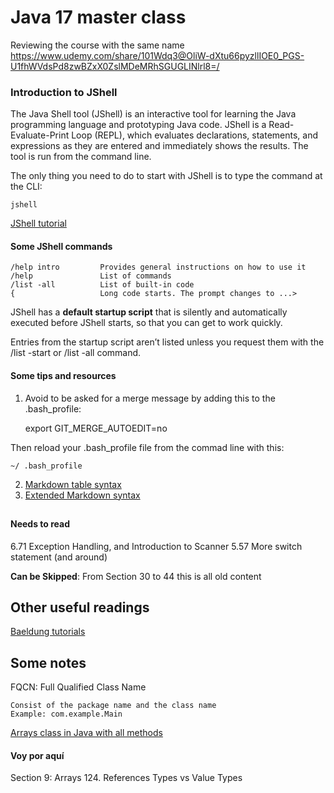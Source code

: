 # Java 17 master class #

Reviewing the course with the same name
https://www.udemy.com/share/101Wdq3@OliW-dXtu66pyzllIOE0_PGS-U1fhWVdsPd8zwBZxX0ZslMDeMRhSGUGLINlrl8=/


### Introduction to JShell ###

The Java Shell tool (JShell) is an interactive tool for learning the Java programming
language and prototyping Java code. JShell is a Read-Evaluate-Print Loop (REPL),
which evaluates declarations, statements, and expressions as they are entered and
immediately shows the results. The tool is run from the command line.

The only thing you need to do to start with JShell is to type the command at the CLI:
```
jshell
```
[JShell tutorial](https://examples.javacodegeeks.com/java-development/core-java/java-9-jshell-tutorial/)

#### Some JShell commands ####
```
/help intro         Provides general instructions on how to use it
/help               List of commands
/list -all          List of built-in code
{                   Long code starts. The prompt changes to ...>
```
JShell has a **default startup script** that is silently and automatically executed before JShell starts, so that you can get to work quickly. 

Entries from the startup script aren’t listed unless you request them with the /list -start or /list -all command.

#### Some tips and resources ####

1. Avoid to be asked for a merge message by adding this to the .bash_profile:
    
    export GIT_MERGE_AUTOEDIT=no

Then reload your .bash_profile file from the commad line with this:

    ~/ .bash_profile

2. [Markdown table syntax](https://www.tablesgenerator.com/markdown_tables#:~:text=As%20the%20official%20Markdown%20documentation%20states%2C%20Markdown%20does,which%20provide%20additional%20syntax%20for%20creating%20simple%20tables.)
3. [Extended Markdown syntax](https://www.markdownguide.org/extended-syntax/#tables)
##
#### Needs to read ####
6.71 Exception Handling, and Introduction to Scanner
5.57 More switch statement      (and around)

**Can be Skipped**: From Section 30 to 44 this is all old content
##


## Other useful readings ##

[Baeldung tutorials](https://github.com/eugenp/tutorials/tree/master)

## Some notes ##
FQCN: Full Qualified Class Name

    Consist of the package name and the class name
    Example: com.example.Main

[Arrays class in Java with all methods](https://docs.oracle.com/javase/8/docs/api/java/util/Arrays.html)



#### Voy por aquí ####

Section 9: Arrays
124. References Types vs Value Types


